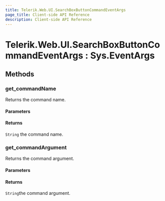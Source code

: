 ```yaml
---
title: Telerik.Web.UI.SearchBoxButtonCommandEventArgs
page_title: Client-side API Reference
description: Client-side API Reference
---
```


# Telerik.Web.UI.SearchBoxButtonCommandEventArgs : Sys.EventArgs

## Methods

###  get_commandName

Returns the command name. 

#### Parameters

#### Returns

`String` the command name. 

###  get_commandArgument

Returns the command argument. 

#### Parameters

#### Returns

`String`the command argument. 

